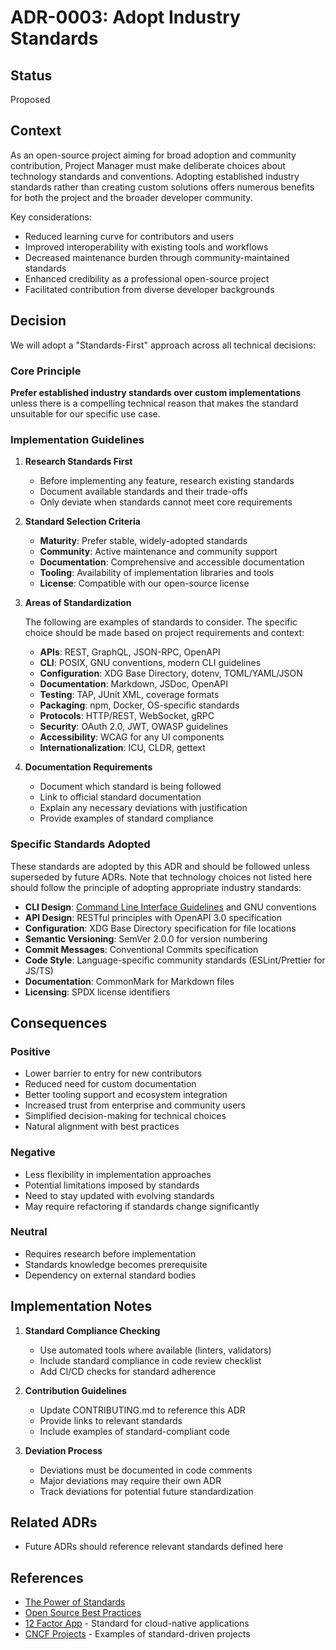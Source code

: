 # ADR-0003: Adopt Industry Standards

## Status

Proposed

## Context

As an open-source project aiming for broad adoption and community contribution, Project Manager must make deliberate choices about technology standards and conventions. Adopting established industry standards rather than creating custom solutions offers numerous benefits for both the project and the broader developer community.

Key considerations:
- Reduced learning curve for contributors and users
- Improved interoperability with existing tools and workflows
- Decreased maintenance burden through community-maintained standards
- Enhanced credibility as a professional open-source project
- Facilitated contribution from diverse developer backgrounds

## Decision

We will adopt a "Standards-First" approach across all technical decisions:

### Core Principle
**Prefer established industry standards over custom implementations** unless there is a compelling technical reason that makes the standard unsuitable for our specific use case.

### Implementation Guidelines

1. **Research Standards First**
   - Before implementing any feature, research existing standards
   - Document available standards and their trade-offs
   - Only deviate when standards cannot meet core requirements

2. **Standard Selection Criteria**
   - **Maturity**: Prefer stable, widely-adopted standards
   - **Community**: Active maintenance and community support
   - **Documentation**: Comprehensive and accessible documentation
   - **Tooling**: Availability of implementation libraries and tools
   - **License**: Compatible with our open-source license

3. **Areas of Standardization**

   The following are examples of standards to consider. The specific choice should be made based on project requirements and context:

   - **APIs**: REST, GraphQL, JSON-RPC, OpenAPI
   - **CLI**: POSIX, GNU conventions, modern CLI guidelines
   - **Configuration**: XDG Base Directory, dotenv, TOML/YAML/JSON
   - **Documentation**: Markdown, JSDoc, OpenAPI
   - **Testing**: TAP, JUnit XML, coverage formats
   - **Packaging**: npm, Docker, OS-specific standards
   - **Protocols**: HTTP/REST, WebSocket, gRPC
   - **Security**: OAuth 2.0, JWT, OWASP guidelines
   - **Accessibility**: WCAG for any UI components
   - **Internationalization**: ICU, CLDR, gettext

4. **Documentation Requirements**
   - Document which standard is being followed
   - Link to official standard documentation
   - Explain any necessary deviations with justification
   - Provide examples of standard compliance

### Specific Standards Adopted

These standards are adopted by this ADR and should be followed unless superseded by future ADRs. Note that technology choices not listed here should follow the principle of adopting appropriate industry standards:

- **CLI Design**: [Command Line Interface Guidelines](https://clig.dev/) and GNU conventions
- **API Design**: RESTful principles with OpenAPI 3.0 specification
- **Configuration**: XDG Base Directory specification for file locations
- **Semantic Versioning**: SemVer 2.0.0 for version numbering
- **Commit Messages**: Conventional Commits specification
- **Code Style**: Language-specific community standards (ESLint/Prettier for JS/TS)
- **Documentation**: CommonMark for Markdown files
- **Licensing**: SPDX license identifiers

## Consequences

### Positive
- Lower barrier to entry for new contributors
- Reduced need for custom documentation
- Better tooling support and ecosystem integration
- Increased trust from enterprise and community users
- Simplified decision-making for technical choices
- Natural alignment with best practices

### Negative
- Less flexibility in implementation approaches
- Potential limitations imposed by standards
- Need to stay updated with evolving standards
- May require refactoring if standards change significantly

### Neutral
- Requires research before implementation
- Standards knowledge becomes prerequisite
- Dependency on external standard bodies

## Implementation Notes

1. **Standard Compliance Checking**
   - Use automated tools where available (linters, validators)
   - Include standard compliance in code review checklist
   - Add CI/CD checks for standard adherence

2. **Contribution Guidelines**
   - Update CONTRIBUTING.md to reference this ADR
   - Provide links to relevant standards
   - Include examples of standard-compliant code

3. **Deviation Process**
   - Deviations must be documented in code comments
   - Major deviations may require their own ADR
   - Track deviations for potential future standardization

## Related ADRs

- Future ADRs should reference relevant standards defined here

## References

- [The Power of Standards](https://www.w3.org/standards/)
- [Open Source Best Practices](https://opensource.guide/best-practices/)
- [12 Factor App](https://12factor.net/) - Standard for cloud-native applications
- [CNCF Projects](https://www.cncf.io/projects/) - Examples of standard-driven projects

